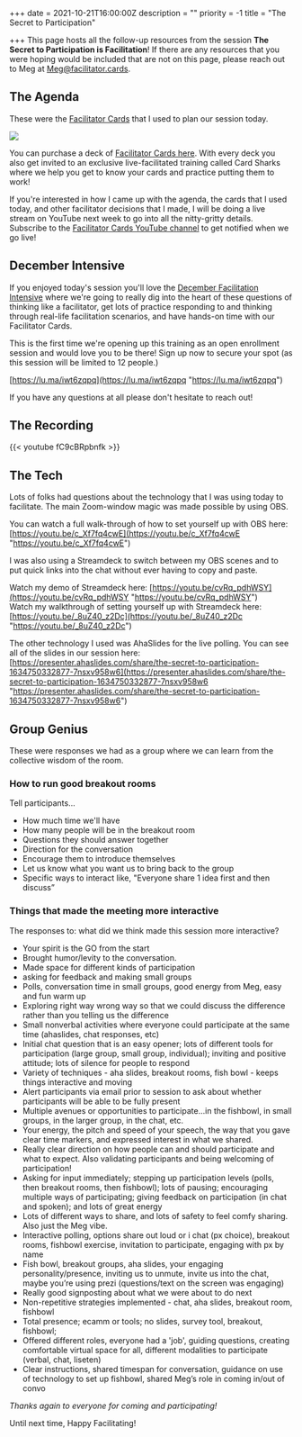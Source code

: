 +++
date = 2021-10-21T16:00:00Z
description = ""
priority = -1
title = "The Secret to Participation"

+++
This page hosts all the follow-up resources from the session **The Secret to Participation is Facilitation**! If there are any resources that you were hoping would be included that are not on this page, please reach out to Meg at [Meg@facilitator.cards]().

## The Agenda

These were the [Facilitator Cards](https://shop.facilitator.cards/products/starter-deck) that I used to plan our session today.

![](/img/blog/img_9519.JPG)

You can purchase a deck of [Facilitator Cards here](shop.facilitator.cards). With every deck you also get invited to an exclusive live-facilitated training called Card Sharks where we help you get to know your cards and practice putting them to work!

If you're interested in how I came up with the agenda, the cards that I used today, and other facilitator decisions that I made, I will be doing a live stream on YouTube next week to go into all the nitty-gritty details. Subscribe to the [Facilitator Cards YouTube channel](https://www.youtube.com/facilitatorcards) to get notified when we go live!

## December Intensive

If you enjoyed today's session you'll love the [December Facilitation Intensive](https://lu.ma/iwt6zqpq) where we're going to really dig into the heart of these questions of thinking like a facilitator, get lots of practice responding to and thinking through real-life facilitation scenarios, and have hands-on time with our Facilitator Cards.

This is the first time we're opening up this training as an open enrollment session and would love you to be there! Sign up now to secure your spot (as this session will be limited to 12 people.)

[https://lu.ma/iwt6zqpq](https://lu.ma/iwt6zqpq "https://lu.ma/iwt6zqpq")

If you have any questions at all please don't hesitate to reach out!

## The Recording

{{< youtube fC9cBRpbnfk >}} 

## The Tech

Lots of folks had questions about the technology that I was using today to facilitate. The main Zoom-window magic was made possible by using OBS.

You can watch a full walk-through of how to set yourself up with OBS here: [https://youtu.be/c_Xf7fq4cwE](https://youtu.be/c_Xf7fq4cwE "https://youtu.be/c_Xf7fq4cwE")

I was also using a Streamdeck to switch between my OBS scenes and to put quick links into the chat without ever having to copy and paste.

Watch my demo of Streamdeck here: [https://youtu.be/cvRq_pdhWSY](https://youtu.be/cvRq_pdhWSY "https://youtu.be/cvRq_pdhWSY")  
Watch my walkthrough of setting yourself up with Streamdeck here: [https://youtu.be/_8uZ40_z2Dc](https://youtu.be/_8uZ40_z2Dc "https://youtu.be/_8uZ40_z2Dc")

The other technology I used was AhaSlides for the live polling. You can see all of the slides in our session here: [https://presenter.ahaslides.com/share/the-secret-to-participation-1634750332877-7nsxv958w6](https://presenter.ahaslides.com/share/the-secret-to-participation-1634750332877-7nsxv958w6 "https://presenter.ahaslides.com/share/the-secret-to-participation-1634750332877-7nsxv958w6")

## Group Genius

These were responses we had as a group where we can learn from the collective wisdom of the room.

### How to run good breakout rooms

Tell participants...

* How much time we'll have
* How many people will be in the breakout room
* Questions they should answer together
* Direction for the conversation
* Encourage them to introduce themselves
* Let us know what you want us to bring back to the group
* Specific ways to interact like, "Everyone share 1 idea first and then discuss”

### Things that made the meeting more interactive

The responses to: what did we think made this session more interactive?

* Your spirit is the GO from the start
* Brought humor/levity to the conversation.
* Made space for different kinds of participation
* asking for feedback and making small groups
* Polls, conversation time in small groups, good energy from Meg, easy and fun warm up
* Exploring right way wrong way so that we could discuss the difference rather than you telling us the difference
* Small nonverbal activities where everyone could participate at the same time (ahaslides, chat responses, etc)
* Initial chat question that is an easy opener; lots of different tools for participation (large group, small group, individual); inviting and positive attitude; lots of silence for people to respond
* Variety of techniques - aha slides, breakout rooms, fish bowl - keeps things interactive and moving
* Alert participants via email prior to session to ask about whether participants will be able to be fully present
* Multiple avenues or opportunities to participate...in the fishbowl, in small groups, in the larger group, in the chat, etc.
* Your energy, the pitch and speed of your speech, the way that you gave clear time markers, and expressed interest in what we shared.
* Really clear direction on how people can and should participate and what to expect. Also validating participants and being welcoming of participation!
* Asking for input immediately; stepping up participation levels (polls, then breakout rooms, then fishbowl); lots of pausing; encouraging multiple ways of participating; giving feedback on participation (in chat and spoken); and lots of great energy
* Lots of different ways to share, and lots of safety to feel comfy sharing. Also just the Meg vibe.
* Interactive polling, options share out loud or i chat (px choice), breakout rooms, fishbowl exercise, invitation to participate, engaging with px by name
* Fish bowl, breakout groups, aha slides, your engaging personality/presence, inviting us to unmute, invite us into the chat, maybe you’re using prezi (questions/text on the screen was engaging)
* Really good signposting about what we were about to do next
* Non-repetitive strategies implemented - chat, aha slides, breakout room, fishbowl
* Total presence; ecamm or tools; no slides, survey tool, breakout, fishbowl;
* Offered different roles, everyone had a 'job', guiding questions, creating comfortable virtual space for all, different modalities to participate (verbal, chat, liseten)
* Clear instructions, shared timespan for conversation, guidance on use of technology to set up fishbowl, shared Meg’s role in coming in/out of convo

_Thanks again to everyone for coming and participating!_

Until next time, Happy Facilitating!